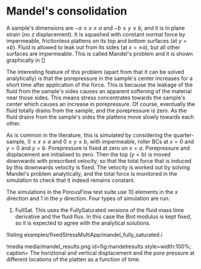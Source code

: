 # Mandel's consolidation

A sample's dimensions are $-a \leq x \leq a$ and $-b \leq y \leq b$,
and it is in plane strain (no $z$ displacement).  It is squashed with
constant normal force by impermeable, frictionless plattens on its top
and bottom surfaces (at $y = \pm b$).  Fluid is allowed to leak out
from its sides (at $x = \pm a$), but all other surfaces are
impermeable.  This is called Mandel's problem and it is shown
graphically in []

The interesting feature of this problem (apart from that it can be
solved analytically) is that the porepressure in the sample's center
increases for a short time after application of the force.
This is because the leakage of the fluid from the sample's sides
causes an apparent softening of the material near those sides.  This
means stress concentrates towards the sample's center which causes an
increase in porepressure.  Of course, eventually the fluid totally
drains from the sample, and the porepressure is zero.  As the fluid
drains from the sample's sides the plattens move slowly towards each
other.


As is common in the literature, this is simulated by considering the
quarter-sample, $0\leq x \leq a$ and $0\leq y\leq b$, with
impermeable, roller BCs at $x=0$ and $y=0$ and $y=b$.  Porepressure is
fixed at zero on $x=a$.  Porepressure and displacement are initialised
to zero.  Then the top ($y=b$) is moved downwards with prescribed
velocity, so that the total force that is induced by this downwards
velocity is fixed.  The velocity is worked out by solving Mandel's
problem analytically, and the total force is monitored in the
simulation to check that it indeed remains constant.

The simulations in the PorousFlow test suite use 10 elements in the
$x$ direction and 1 in the $y$ direction.  Four types of simulation
are run:

1. FullSat.  This uses the FullySaturated versions of the fluid mass time derivative and the fluid flux.  In this case the Biot modulus is kept fixed, so it is expected to agree with the analytical solutions.

!listing examples/fixedStressMultiApp/mandel_fully_saturated.i

!media media/mandel_results.png
  id=fig:mandelresults
  style=width:100%;
  caption= The horiztonal and vertical displacement and the pore pressure at different locations of the platten as a function of time.